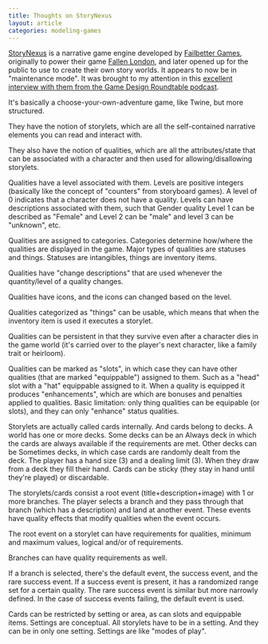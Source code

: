 ```yaml
---
title: Thoughts on StoryNexus
layout: article
categories: modeling-games
---
```


[StoryNexus](https://docs.google.com/document/d/1K1wnNJoBhxr17fe3kHQTnpvWLdyxeKWZBKivDQHsdJg/edit) is a narrative game engine developed by [Failbetter Games](http://www.failbettergames.com/), originally to power their game [Fallen London](http://www.failbettergames.com/fallen-london/), and later opened up for the public to use to create their own story worlds. It appears to now be in "maintenance mode". It was brought to my attention in this [excellent interview with them from the Game Design Roundtable podcast](http://thegamedesignroundtable.com/2014/10/07/episode-100-failbetter-game-and-fallen-london/).

It's basically a choose-your-own-adventure game, like Twine, but more structured.

They have the notion of storylets, which are all the self-contained narrative elements you can read and interact with.

They also have the notion of qualities, which are all the attributes/state that can be associated with a character and then used for allowing/disallowing storylets.

Qualities have a level associated with them. Levels are positive integers (basically like the concept of "counters" from storyboard games). A level of 0 indicates that a character does not have a quality. Levels can have descriptions associated with them, such that Gender quality Level 1 can be described as "Female" and Level 2 can be "male" and level 3 can be "unknown", etc.

Qualities are assigned to categories. Categories determine how/where the qualities are displayed in the game. Major types of qualities are statuses and things. Statuses are intangibles, things are inventory items.

Qualities have "change descriptions" that are used whenever the quantity/level of a quality changes.

Qualities have icons, and the icons can changed based on the level.

Qualities categorized as "things" can be usable, which means that when the inventory item is used it executes a storylet.

Qualities can be persistent in that they survive even after a character dies in the game world (it's carried over to the player's next character, like a family trait or heirloom).

Qualities can be marked as "slots", in which case they can have other qualities (that are marked "equippable") assigned to them. Such as a "head" slot with a "hat" equippable assigned to it. When a quality is equipped it produces "enhancements", which are which are bonuses and penalties applied to qualities. Basic limitation: only thing qualities can be equipable (or slots), and they can only "enhance" status qualities.

Storylets are actually called cards internally. And cards belong to decks. A world has one or more decks. Some decks can be an Always deck in which the cards are always available if the requirements are met. Other decks can be Sometimes decks, in which case cards are randomly dealt from the deck. The player has a hand size (3) and a dealing limit (3). When they draw from a deck they fill their hand. Cards can be sticky (they stay in hand until they're played) or discardable.

The storylets/cards consist a root event (title+description+image) with 1 or more branches. The player selects a branch and they pass through that branch (which has a description) and land at another event. These events have quality effects that modify qualities when the event occurs.

The root event on a storylet can have requirements for qualities, minimum and maximum values, logical and/or of requirements.

Branches can have quality requirements as well.

If a branch is selected, there's the default event, the success event, and the rare success event. If a success event is present, it has a randomized range set for a certain quality. The rare success event is similar but more narrowly defined. In the case of success events failing, the default event is used.

Cards can be restricted by setting or area, as can slots and equippable items. Settings are conceptual. All storylets have to be in a setting. And they can be in only one setting. Settings are like "modes of play".